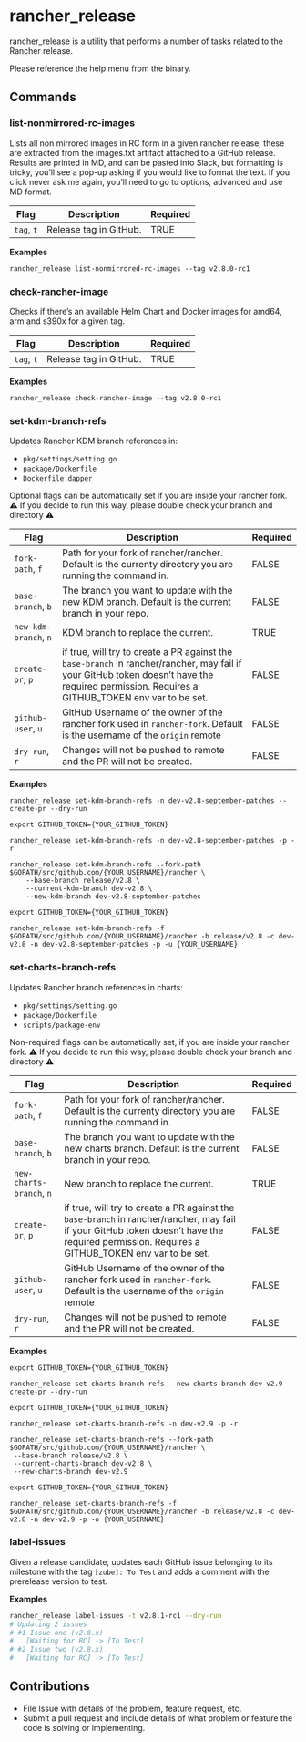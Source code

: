 # rancher_release

rancher_release is a utility that performs a number of tasks related to the Rancher release.

Please reference the help menu from the binary.

## Commands

### list-nonmirrored-rc-images

Lists all non mirrored images in RC form in a given rancher release, these are extracted from the images.txt artifact attached to a GitHub release.  
Results are printed in MD, and can be pasted into Slack, but formatting is tricky, you’ll see a pop-up asking if you would like to format the text. If you click never ask me again, you’ll need to go to options, advanced and use MD format.

| **Flag**   | **Description**        | **Required** |
| ---------- | ---------------------- | ------------ |
| `tag`, `t` | Release tag in GitHub. | TRUE         |

**Examples**

```
rancher_release list-nonmirrored-rc-images --tag v2.8.0-rc1
```

### check-rancher-image

Checks if there’s an available Helm Chart and Docker images for amd64, arm and s390x for a given tag.

| **Flag**   | **Description**        | **Required** |
| ---------- | ---------------------- | ------------ |
| `tag`, `t` | Release tag in GitHub. | TRUE         |

**Examples**

```
rancher_release check-rancher-image --tag v2.8.0-rc1
```

### set-kdm-branch-refs

Updates Rancher KDM branch references in:

- `pkg/settings/setting.go`
- `package/Dockerfile`
- `Dockerfile.dapper`

Optional flags can be automatically set if you are inside your rancher fork. ⚠️ If you decide to run this way, please double check your branch and directory ⚠️

| **Flag**              | **Description**                                                                                                                                                                               | **Required** |
| --------------------- | --------------------------------------------------------------------------------------------------------------------------------------------------------------------------------------------- | ------------ |
| `fork-path`, `f`      | Path for your fork of rancher/rancher. Default is the currenty directory you are running the command in.                                                                                      | FALSE        |
| `base-branch`, `b`    | The branch you want to update with the new KDM branch. Default is the current branch in your repo.                                                                                            | FALSE        |
| `new-kdm-branch`, `n` | KDM branch to replace the current.                                                                                                                                                            | TRUE         |
| `create-pr`, `p`      | if true, will try to create a PR against the `base-branch` in rancher/rancher, may fail if your GitHub token doesn’t have the required permission. Requires a GITHUB_TOKEN env var to be set. | FALSE        |
| `github-user`, `u`    | GitHub Username of the owner of the rancher fork used in `rancher-fork`. Default is the username of the `origin` remote                                                                       | FALSE        |
| `dry-run`, `r`        | Changes will not be pushed to remote and the PR will not be created.                                                                                                                          | FALSE        |

**Examples**

```
rancher_release set-kdm-branch-refs -n dev-v2.8-september-patches --create-pr --dry-run
```

```
export GITHUB_TOKEN={YOUR_GITHUB_TOKEN}

rancher_release set-kdm-branch-refs -n dev-v2.8-september-patches -p -r
```

```
rancher_release set-kdm-branch-refs --fork-path $GOPATH/src/github.com/{YOUR_USERNAME}/rancher \
    --base-branch release/v2.8 \
    --current-kdm-branch dev-v2.8 \
    --new-kdm-branch dev-v2.8-september-patches
```

```
export GITHUB_TOKEN={YOUR_GITHUB_TOKEN}

rancher_release set-kdm-branch-refs -f $GOPATH/src/github.com/{YOUR_USERNAME}/rancher -b release/v2.8 -c dev-v2.8 -n dev-v2.8-september-patches -p -u {YOUR_USERNAME}
```

### set-charts-branch-refs

Updates Rancher branch references in charts:

- `pkg/settings/setting.go`
- `package/Dockerfile`
- `scripts/package-env`

Non-required flags can be automatically set, if you are inside your rancher fork. ⚠️ If you decide to run this way, please double check your branch and directory ⚠️

| **Flag**                 | **Description**                                                                                                                                                                               | **Required** |
| ------------------------ | --------------------------------------------------------------------------------------------------------------------------------------------------------------------------------------------- | ------------ |
| `fork-path`, `f`         | Path for your fork of rancher/rancher. Default is the currenty directory you are running the command in.                                                                                      | FALSE        |
| `base-branch`, `b`       | The branch you want to update with the new charts branch. Default is the current branch in your repo.                                                                                         | FALSE        |
| `new-charts-branch`, `n` | New branch to replace the current.                                                                                                                                                            | TRUE         |
| `create-pr`, `p`         | if true, will try to create a PR against the `base-branch` in rancher/rancher, may fail if your GitHub token doesn’t have the required permission. Requires a GITHUB_TOKEN env var to be set. | FALSE        |
| `github-user`, `u`       | GitHub Username of the owner of the rancher fork used in `rancher-fork`. Default is the username of the `origin` remote                                                                       | FALSE        |
| `dry-run`, `r`           | Changes will not be pushed to remote and the PR will not be created.                                                                                                                          | FALSE        |

**Examples**

```
export GITHUB_TOKEN={YOUR_GITHUB_TOKEN}

rancher_release set-charts-branch-refs --new-charts-branch dev-v2.9 --create-pr --dry-run
```

```
export GITHUB_TOKEN={YOUR_GITHUB_TOKEN}

rancher_release set-charts-branch-refs -n dev-v2.9 -p -r
```

```
rancher_release set-charts-branch-refs --fork-path $GOPATH/src/github.com/{YOUR_USERNAME}/rancher \
 --base-branch release/v2.8 \
 --current-charts-branch dev-v2.8 \
 --new-charts-branch dev-v2.9

```

```
export GITHUB_TOKEN={YOUR_GITHUB_TOKEN}

rancher_release set-charts-branch-refs -f $GOPATH/src/github.com/{YOUR_USERNAME}/rancher -b release/v2.8 -c dev-v2.8 -n dev-v2.9 -p -o {YOUR_USERNAME}

```

### label-issues

Given a release candidate, updates each GitHub issue belonging to its milestone with the tag `[zube]: To Test` and adds a comment with the prerelease version to test.

**Examples**

```sh
rancher_release label-issues -t v2.8.1-rc1 --dry-run
# Updating 2 issues
# #1 Issue one (v2.8.x)
#   [Waiting for RC] -> [To Test]
# #2 Issue two (v2.8.x)
#   [Waiting for RC] -> [To Test]
```

## Contributions

- File Issue with details of the problem, feature request, etc.
- Submit a pull request and include details of what problem or feature the code is solving or implementing.
